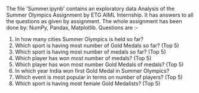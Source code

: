 The file 'Summer.ipynb' contains an exploratory data Analysis of the Summer Olympics Assignment by ETG AIML Internship.
It has answers to all the questions as given by assignment.
The whole assignment has been done by:
NumPy,
Pandas,
Matplotlib.
Questions are :-
1. In how many cities Summer Olympics is held so far?
2. Which sport is having most number of Gold Medals so far? (Top 5)
3. Which sport is having most number of medals so far? (Top 5)
4. Which player has won most number of medals? (Top 5)
5. Which player has won most number Gold Medals of medals? (Top 5)
6. In which year India won first Gold Medal in Summer Olympics?
7. Which event is most popular in terms on number of players? (Top 5)
8. Which sport is having most female Gold Medalists? (Top 5)
